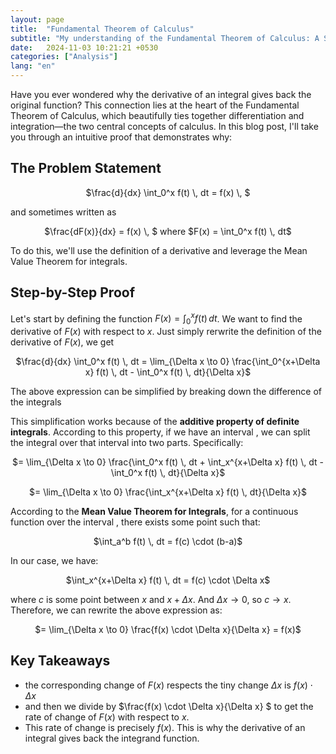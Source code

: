 ```yaml
---
layout: page
title:  "Fundamental Theorem of Calculus"
subtitle: "My understanding of the Fundamental Theorem of Calculus: A Step-by-Step Proof Explained"
date:   2024-11-03 10:21:21 +0530
categories: ["Analysis"]
lang: "en"
---
```


Have you ever wondered why the derivative of an integral gives back the original function? This connection lies at the heart of the Fundamental Theorem of Calculus, which beautifully ties together differentiation and integration—the two central concepts of calculus. In this blog post, I'll take you through an intuitive proof that demonstrates why:

## The Problem Statement
<p style="text-align: center;">
  $\frac{d}{dx} \int_0^x f(t) \, dt = f(x) \, $
</p>

and sometimes written as
<p style="text-align: center;">
  $\frac{dF(x)}{dx} = f(x) \, $   where
  $F(x) = \int_0^x f(t) \, dt$
</p>
To do this, we'll use the definition of a derivative and leverage the Mean Value Theorem for integrals.


## Step-by-Step Proof
Let's start by defining the function $F(x) = \int_0^x f(t) \, dt$. We want to find the derivative of $F(x)$ with respect to $x$. Just simply rerwrite the definition of the derivative of $F(x)$, we get
<p style="text-align: center;">
  $\frac{d}{dx} \int_0^x f(t) \, dt = \lim_{\Delta x \to 0} \frac{\int_0^{x+\Delta x} f(t) \, dt - \int_0^x f(t) \, dt}{\Delta x}$
</p>

The above expression can be simplified by breaking down the difference of the integrals

This simplification works because of the **additive property of definite integrals**. According to this property, if we have an interval , we can split the integral over that interval into two parts. Specifically:

<p style="text-align: center;">
  $= \lim_{\Delta x \to 0} \frac{\int_0^x f(t) \, dt + \int_x^{x+\Delta x} f(t) \, dt - \int_0^x f(t) \, dt}{\Delta x}$
</p>

<p style="text-align: center;">
  $= \lim_{\Delta x \to 0} \frac{\int_x^{x+\Delta x} f(t) \, dt}{\Delta x}$
</p>

According to the **Mean Value Theorem for Integrals**, for a continuous function over the interval , there exists some point such that:

<p style="text-align: center;">
  $\int_a^b f(t) \, dt = f(c) \cdot (b-a)$
</p>

In our case, we have:
<p style="text-align: center;">
    $\int_x^{x+\Delta x} f(t) \, dt = f(c) \cdot \Delta x$
</p>

where $c$ is some point between $x$ and $x + \Delta x$. And $\Delta x \to 0$, so $c \to x$. Therefore, we can rewrite the above expression as:

<p style="text-align: center;">
  $= \lim_{\Delta x \to 0} \frac{f(x) \cdot \Delta x}{\Delta x} = f(x)$
</p>

<!-- <p style="text-align: center;">
  $= f(x)$
</p> -->

## Key Takeaways
- the corresponding change of $F(x)$ respects the tiny change $\Delta x$ is $f(x) \cdot \Delta x$
- and then we divide by $\frac{f(x) \cdot \Delta x}{\Delta x} $ to get the rate of change of $F(x)$ with respect to $x$. 
- This rate of change is precisely $f(x)$. This is why the derivative of an integral gives back the integrand function.



